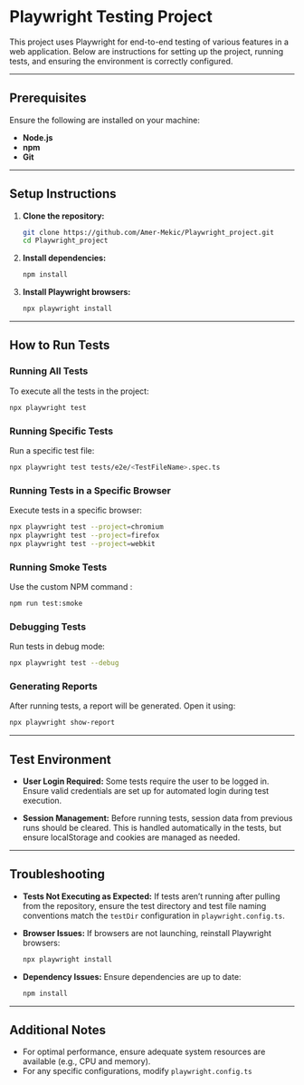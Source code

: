 # Playwright Testing Project

This project uses Playwright for end-to-end testing of various features in a web application. Below are instructions for setting up the project, running tests, and ensuring the environment is correctly configured.

---

## Prerequisites

Ensure the following are installed on your machine:
- **Node.js**
- **npm** 
- **Git**

---

## Setup Instructions

1. **Clone the repository:**
   ```bash
   git clone https://github.com/Amer-Mekic/Playwright_project.git
   cd Playwright_project
   ```

2. **Install dependencies:**
   ```bash
   npm install
   ```

3. **Install Playwright browsers:**
   ```bash
   npx playwright install
   ```

---

## How to Run Tests

### Running All Tests
To execute all the tests in the project:
```bash
npx playwright test
```

### Running Specific Tests
Run a specific test file:
```bash
npx playwright test tests/e2e/<TestFileName>.spec.ts
```

### Running Tests in a Specific Browser
Execute tests in a specific browser:
```bash
npx playwright test --project=chromium
npx playwright test --project=firefox
npx playwright test --project=webkit
```

### Running Smoke Tests
Use the custom NPM command :
```bash
npm run test:smoke
```

### Debugging Tests
Run tests in debug mode:
```bash
npx playwright test --debug
```

### Generating Reports
After running tests, a report will be generated. Open it using:
```bash
npx playwright show-report
```

---

## Test Environment

- **User Login Required:**
  Some tests require the user to be logged in. Ensure valid credentials are set up for automated login during test execution.

- **Session Management:**
  Before running tests, session data from previous runs should be cleared. This is handled automatically in the tests, but ensure localStorage and cookies are managed as needed.

---

## Troubleshooting

- **Tests Not Executing as Expected:**
  If tests aren’t running after pulling from the repository, ensure the test directory and test file naming conventions match the `testDir` configuration in `playwright.config.ts`.

- **Browser Issues:**
  If browsers are not launching, reinstall Playwright browsers:
  ```bash
  npx playwright install
  ```

- **Dependency Issues:**
  Ensure dependencies are up to date:
  ```bash
  npm install
  ```

---

## Additional Notes

- For optimal performance, ensure adequate system resources are available (e.g., CPU and memory).
- For any specific configurations, modify `playwright.config.ts`
